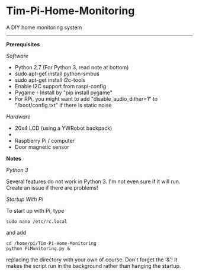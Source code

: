 # Tim-Pi-Home-Monitoring
A DIY home monitoring system


----------


**Prerequisites**

*Software*

 - Python 2.7 (For Python 3, read note at bottom)
 - sudo apt-get install python-smbus
 - sudo apt-get install i2c-tools
 - Enable I2C support from raspi-config
 - Pygame - Install by "pip install pygame"
  - For RPi, you might want to add "disable_audio_dither=1" to "/boot/config.txt" if there is static noise

*Hardware*

 - 20x4 LCD (using a YWRobot backpack)
 - 
 - Raspberry Pi / computer
 - Door magnetic sensor

**Notes**

*Python 3*

Several features do not work in Python 3. I'm not even sure if it will run. Create an issue if there are problems!

*Startup With Pi*

To start up with Pi, type 
```
sudo nano /etc/rc.local
```
and add 
```
cd /home/pi/Tim-Pi-Home-Monitoring
python PiMonitoring.py &
```
replacing the directory with your own of course. Don't forget the '&'! It makes the script run in the background rather than hanging the startup.

